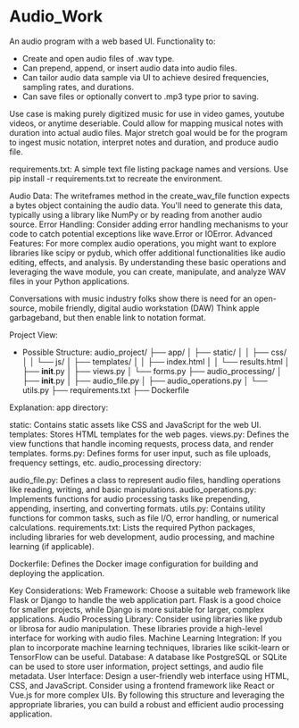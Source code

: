 # Audio_Work

An audio program with a web based UI.
Functionality to:
- Create and open audio files of .wav type.
- Can prepend, append, or insert audio data into audio files. 
- Can tailor audio data sample via UI to achieve desired frequencies, sampling rates, and durations.
- Can save files or optionally convert to .mp3 type prior to saving.

Use case is making purely digitized music for use in video games, youtube videos, or anytime deseriable.
Could allow for mapping musical notes with duration into actual audio files. 
Major stretch goal would be for the program to ingest music notation, interpret notes and duration, and produce audio file.

requirements.txt:
A simple text file listing package names and versions.
Use pip install -r requirements.txt to recreate the environment.

Audio Data: The writeframes method in the create_wav_file function expects a bytes object containing the audio data. You'll need to generate this data, typically using a library like NumPy or by reading from another audio source.
Error Handling: Consider adding error handling mechanisms to your code to catch potential exceptions like wave.Error or IOError.
Advanced Features: For more complex audio operations, you might want to explore libraries like scipy or pydub, which offer additional functionalities like audio editing, effects, and analysis.
By understanding these basic operations and leveraging the wave module, you can create, manipulate, and analyze WAV files in your Python applications.

Conversations with music industry folks show there is need for an open-source, mobile friendly, digital audio workstation (DAW) Think apple garbageband, but then enable link to notation format.

Project View:
- Possible Structure:
audio_project/
├── app/
│   ├── static/
│   │   ├── css/
│   │   └── js/
│   ├── templates/
│   │   ├── index.html
│   │   └── results.html
│   ├── __init__.py
│   ├── views.py
│   └── forms.py
├── audio_processing/
│   ├── __init__.py
│   ├── audio_file.py
│   ├── audio_operations.py
│   └── utils.py
├── requirements.txt
├── Dockerfile

Explanation:
app directory:

static: Contains static assets like CSS and JavaScript for the web UI.
templates: Stores HTML templates for the web pages.
views.py: Defines the view functions that handle incoming requests, process data, and render templates.
forms.py: Defines forms for user input, such as file uploads, frequency settings, etc.
audio_processing directory:

audio_file.py: Defines a class to represent audio files, handling operations like reading, writing, and basic manipulations.
audio_operations.py: Implements functions for audio processing tasks like prepending, appending, inserting, and converting formats.
utils.py: Contains utility functions for common tasks, such as file I/O, error handling, or numerical calculations.
requirements.txt: Lists the required Python packages, including libraries for web development, audio processing, and machine learning (if applicable).

Dockerfile: Defines the Docker image configuration for building and deploying the application.

Key Considerations:
Web Framework: Choose a suitable web framework like Flask or Django to handle the web application part. Flask is a good choice for smaller projects, while Django is more suitable for larger, complex applications.
Audio Processing Library: Consider using libraries like pydub or librosa for audio manipulation. These libraries provide a high-level interface for working with audio files.
Machine Learning Integration: If you plan to incorporate machine learning techniques, libraries like scikit-learn or TensorFlow can be useful.
Database: A database like PostgreSQL or SQLite can be used to store user information, project settings, and audio file metadata.
User Interface: Design a user-friendly web interface using HTML, CSS, and JavaScript. Consider using a frontend framework like React or Vue.js for more complex UIs.
By following this structure and leveraging the appropriate libraries, you can build a robust and efficient audio processing application.